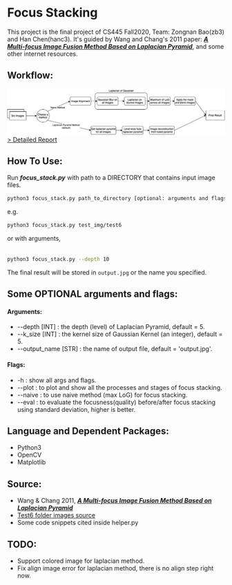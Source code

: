 # Focus Stacking

This project is the final project of CS445 Fall2020,
Team: Zongnan Bao(zb3) and Han Chen(hanc3). It's guided by Wang and Chang's 2011 paper: ***[A Multi-focus Image Fusion Method Based on Laplacian Pyramid](https://pdfs.semanticscholar.org/9079/27b96fa87283efbc5f9a9a4202a7f8e879ff.pdf?_ga=2.245832256.531696024.1607257913-188213619.1607257913)***, and some other internet resources.

## Workflow:
![Image of project workflow](./workflow.png)
[> Detailed Report](Final%20Project%20Docs/CS445%20Final%20Project%20Report.pdf)

## How To Use:
Run ***focus_stack.py*** with path to a DIRECTORY that contains input image files.
```bash
python3 focus_stack.py path_to_directory [optional: arguments and flags]
```
e.g.
```bash
python3 focus_stack.py test_img/test6
```
or with arguments,
```bash

python3 focus_stack.py --depth 10
```
The final result will be stored in `output.jpg` or the name you specified.

## Some OPTIONAL arguments and flags:
#### Arguments:
* --depth [INT] : the depth (level) of Laplacian Pyramid, default = 5.
* --k_size [INT] : the kernel size of Gaussian Kernel (an integer), default = 5.
* --output_name [STR] : the name of output file, default = 'output.jpg'.

#### Flags:
* -h : show all args and flags.
* --plot : to plot and show all the processes and stages of focus stacking.
* --naive : to use naive method (max LoG) for focus stacking.
* --eval : to evaluate the focusness(quality) before/after focus stacking using standard deviation, higher is better.

## Language and Dependent Packages:
* Python3
* OpenCV
* Matplotlib

## Source:
* Wang & Chang 2011, ***[A Multi-focus Image Fusion Method Based on Laplacian Pyramid](https://pdfs.semanticscholar.org/9079/27b96fa87283efbc5f9a9a4202a7f8e879ff.pdf?_ga=2.245832256.531696024.1607257913-188213619.1607257913)***
* [Test6 folder images source](https://www.cambridgeincolour.com/tutorials/focus-stacking.htm)
* Some code snippets cited inside helper.py

## TODO:
* Support colored image for laplacian method.
* Fix align image error for laplacian method, there is no align step right now. 